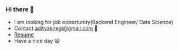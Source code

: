 ### Hi there 👋
- I am looking for job opportunity(Backend Engineer/ Data Science)
- Contact adityaknegi@gmail.com :email:
- <a href="https://github.com/adityaknegi/adityaknegi/blob/master/Aditya_kumar.pdf">Resume</a>
- Have a nice day :smiley:




<!--
**adityaknegi/adityaknegi** is a ✨ _special_ ✨ repository because its `README.md` (this file) appears on your GitHub profile.

Here are some ideas to get you started:

- 🔭 I’m currently working on ...
- 🌱 I’m currently learning ...
- 👯 I’m looking to collaborate on ...
- 🤔 I’m looking for help with ...
- 💬 Ask me about ...
- 📫 How to reach me: ...
- 😄 Pronouns: ...
- ⚡ Fun fact: ...
-->
